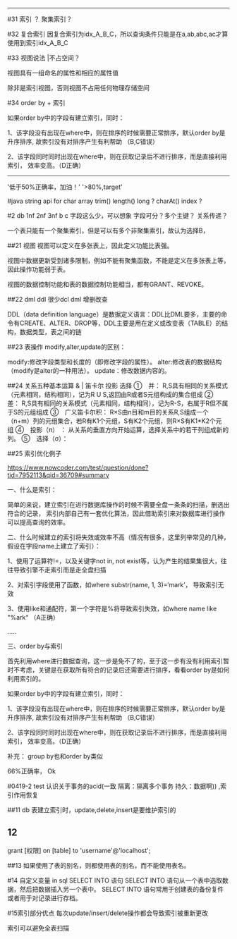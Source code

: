 



---
#31 索引 ？ 聚集索引？

#32 复合索引
因复合索引为idx_A_B_C，所以查询条件只能是在a,ab,abc,ac才算 使用到索引idx_A_B_C 

#33 视图说法 |不占空间？

视图具有一组命名的属性和相应的属性值

除非是索引视图，否则视图不占用任何物理存储空间

#34 order by + 索引

如果order by中的字段有建立索引，同时： 

1、该字段没有出现在where中，则在排序的时候需要正常排序，默认order by是升序排序, 故索引没有对排序产生有利帮助 （B,C错误） 

2、该字段同时同时出现在where中，则在获取记录后不进行排序，而是直接利用索引， 效率变高。（D正确） 


---
'低于50%正确率，加油！'
'>80%,target'

#java string api for char array
trim()
length()
long ?
charAt()
index ?


#2 db 1nf 2nf 3nf
b c 字段这么少，可以想象 字段可分？多个主键？ 关系传递？

一个表只能有一个聚集索引，但是可以有多个非聚集索引，故认为选择B，

##21 视图
视图可以定义在多张表上，因此定义功能比表强。 

视图中数据更新受到诸多限制，例如不能有聚集函数，不能是定义在多张表上等，因此操作功能弱于表。 

视图的数据控制功能和表的数据控制功能相当，都有GRANT、REVOKE。


##22 dml ddl 很少dcl
dml 增删改查

DDL（data definition language）是数据定义语言：DDL比DML要多，主要的命令有CREATE、ALTER、DROP等，DDL主要是用在定义或改变表（TABLE）的结构，数据类型，表之间的链




##23 表操作
modify,alter,update的区别： 

modify:修改字段类型和长度的（即修改字段的属性）。
alter:修改表的数据结构（modify是alter的一种用法）。
update：修改数据内容的。
 

##24 关系五种基本运算 &  | 笛卡尔 投影 选择
    ①　并：
    R,S具有相同的关系模式（元素相同，结构相同），记为R U S,返回由R或者S元组构成的集合组成
    ②　差：  R,S具有相同的关系模式（元素相同，结构相同），记为R-S，右属于R但不属于S的元组组成
    ③　广义笛卡尔积：
R×S由n目和m目的关系R,S组成一个（n+m）列的元组集合，若R有K1个元组，S有K2个元组，则R×S有K1*K2个元 组
    ④　投影（π） ：
从关系的垂直方向开始运算，选择关系中的若干列组成新的列。
    ⑤　选择（σ）：

##25 索引优化例子

https://www.nowcoder.com/test/question/done?tid=7952113&qid=36709#summary
 

一、什么是索引： 

简单的来说，建立索引在进行数据库操作的时候不需要全盘一条条的扫描，删选出符合的记录，
索引内部自己有一套优化算法，因此借助索引来对数据库进行操作可以提高查询的效率。 


二、什么时候建立的索引将失效或效率不高（情况有很多，这里列举常见的几种， 假设在字段name上建立了索引）： 

1、使用了运算符!=，以及关键字not in, not exist等，认为产生的结果集很大，往往导致引擎不走索引而是走全盘扫描 

2、对索引字段使用了函数，如where substr(name, 1, 3)=‘mark’， 导致索引无效 

3、使用like和通配符，第一个字符是%将导致索引失效，如where name like "%ark“  （A正确） 

..... 

三、order by与索引 

首先利用where进行数据查询，这一步是免不了的，至于这一步有没有利用索引暂时不考虑，关键是在获取所有符合的记录后还需要进行排序，看看order by是如何利用索引的。 

如果order by中的字段有建立索引，同时： 

1、该字段没有出现在where中，则在排序的时候需要正常排序，默认order by是升序排序, 故索引没有对排序产生有利帮助 （B,C错误） 

2、该字段同时同时出现在where中，则在获取记录后不进行排序，而是直接利用索引， 效率变高。（D正确） 

补充： group by也和order by类似 
	
66%正确率， Ok


#0419-2 test
认识关于事务的acid(一致 隔离：隔离多个事务 持久：数据啊)) ,索引作用恢复

##11 db 
表建立索引时，update,delete,insert是要维护索引的

## 12 
grant [权限] on [table] to 'username'@'localhost';

##13
如果使用了表的别名，则都使用表的别名，而不能使用表名。 

#14 自定义变量 in sql
SELECT INTO 语句 
SELECT INTO 语句从一个表中选取数据，然后把数据插入另一个表中。 
SELECT INTO 语句常用于创建表的备份复件或者用于对记录进行存档。 

#15索引部分优点
每次update/insert/delete操作都会导致索引被重新更改

索引可以避免全表扫描


